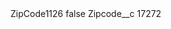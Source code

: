<?xml version="1.0" encoding="UTF-8"?>
<CustomMetadata xmlns="http://soap.sforce.com/2006/04/metadata" xmlns:xsi="http://www.w3.org/2001/XMLSchema-instance" xmlns:xsd="http://www.w3.org/2001/XMLSchema">
    <label>ZipCode1126</label>
    <protected>false</protected>
    <values>
        <field>Zipcode__c</field>
        <value xsi:type="xsd:string">17272</value>
    </values>
</CustomMetadata>
